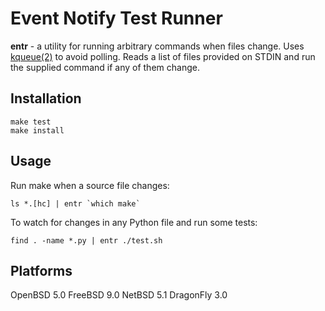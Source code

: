 Event Notify Test Runner
========================

**entr** - a utility for running arbitrary commands when files change.  Uses
[kqueue(2)][kqueue_2] to avoid polling. Reads a list of files provided on STDIN
and run the supplied command if any of them change.

Installation
------------

    make test
    make install

Usage
-----

Run make when a source file changes:

    ls *.[hc] | entr `which make`


To watch for changes in any Python file and run some tests:

    find . -name *.py | entr ./test.sh

Platforms
---------

OpenBSD 5.0
FreeBSD 9.0
NetBSD 5.1
DragonFly 3.0

[kqueue_2]: http://www.openbsd.org/cgi-bin/man.cgi?query=kqueue&apropos=0&sektion=0&manpath=OpenBSD+Current&format=html

